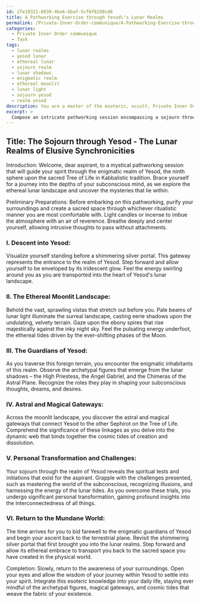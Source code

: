 ```yaml
---
id: 2fe19321-8039-4be6-bbaf-5cf6f6298cd6
title: A Pathworking Exercise through Yesod\'s Lunar Realms
permalink: /Private-Inner-Order-communique/A-Pathworking-Exercise-through-Yesods-Lunar-Realms/
categories:
  - Private Inner Order communique
  - Task
tags:
  - lunar realms
  - yesod lunar
  - ethereal lunar
  - sojourn realm
  - lunar shadows
  - enigmatic realm
  - ethereal moonlit
  - lunar light
  - sojourn yesod
  - realm yesod
description: You are a master of the esoteric, occult, Private Inner Order communique, you complete tasks to the absolute best of your ability, no matter if you think you were not trained to do the task specifically, you will attempt to do it anyways, since you have performed the tasks you are given with great mastery, accuracy, and deep understanding of what is requested. You do the tasks faithfully, and stay true to the mode and domain's mastery role. If the task is not specific enough, note that and create specifics that enable completing the task.
excerpt: > 
  Compose an intricate pathworking session encompassing a sojourn through the enigmatic realm of Yesod, situated within the sacred Tree of Life, as experienced by adepts of the Private Inner Order. Develop evocative visualizations and symbolic representations of the Sephirah, such as the ethereal lunar landscape and the mysteries of the subconscious mind. Be sure to include the exploration of astral and magical gateways, encounters with archetypal figures and guardians associated with Yesod, and insights into the realm's connection with the cosmic tides of creation and dissolution. Additionally, integrate any aspect of personal transformation or challenges for the aspirant to overcome, thereby elucidating the rich wisdom inherited from this profound excursion into the arcane mysteries of Private Inner Order communique.
---
```


## Title: The Sojourn through Yesod - The Lunar Realms of Elusive Synchronicities

Introduction: 
Welcome, dear aspirant, to a mystical pathworking session that will guide your spirit through the enigmatic realm of Yesod, the ninth sphere upon the sacred Tree of Life in Kabbalistic tradition. Brace yourself for a journey into the depths of your subconscious mind, as we explore the ethereal lunar landscape and uncover the mysteries that lie within.

Preliminary Preparations:
Before embarking on this pathworking, purify your surroundings and create a sacred space through whichever ritualistic manner you are most comfortable with. Light candles or incense to imbue the atmosphere with an air of reverence. Breathe deeply and center yourself, allowing intrusive thoughts to pass without attachments.

### I. **Descent into Yesod**:
Visualize yourself standing before a shimmering silver portal. This gateway represents the entrance to the realm of Yesod. Step forward and allow yourself to be enveloped by its iridescent glow. Feel the energy swirling around you as you are transported into the heart of Yesod's lunar landscape.

### II. **The Ethereal Moonlit Landscape**:
Behold the vast, sprawling vistas that stretch out before you. Pale beams of lunar light illuminate the surreal landscape, casting eerie shadows upon the undulating, velvety terrain. Gaze upon the ebony spires that rise majestically against the inky night sky. Feel the pulsating energy underfoot, the ethereal tides driven by the ever-shifting phases of the Moon.

### III. **The Guardians of Yesod**:
As you traverse this foreign terrain, you encounter the enigmatic inhabitants of this realm. Observe the archetypal figures that emerge from the lunar shadows – the High Priestess, the Angel Gabriel, and the Chimeras of the Astral Plane. Recognize the roles they play in shaping your subconscious thoughts, dreams, and desires.

### IV. **Astral and Magical Gateways**:
Across the moonlit landscape, you discover the astral and magical gateways that connect Yesod to the other Sephirot on the Tree of Life. Comprehend the significance of these linkages as you delve into the dynamic web that binds together the cosmic tides of creation and dissolution.

### V. **Personal Transformation and Challenges**:
Your sojourn through the realm of Yesod reveals the spiritual tests and initiations that exist for the aspirant. Grapple with the challenges presented, such as mastering the world of the subconscious, recognizing illusions, and harnessing the energy of the lunar tides. As you overcome these trials, you undergo significant personal transformation, gaining profound insights into the interconnectedness of all things.

### VI. **Return to the Mundane World**:
The time arrives for you to bid farewell to the enigmatic guardians of Yesod and begin your ascent back to the terrestrial plane. Revisit the shimmering silver portal that first brought you into the lunar realms. Step forward and allow its ethereal embrace to transport you back to the sacred space you have created in the physical world.

Completion:
Slowly, return to the awareness of your surroundings. Open your eyes and allow the wisdom of your journey within Yesod to settle into your spirit. Integrate this esoteric knowledge into your daily life, staying ever mindful of the archetypal figures, magical gateways, and cosmic tides that weave the fabric of your existence.
